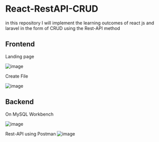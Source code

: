 # React-RestAPI-CRUD
in this repository I will implement the learning outcomes of react js and laravel in the form of CRUD using the Rest-API method

## Frontend
Landing page

![image](https://user-images.githubusercontent.com/92671053/211429664-b9c31070-2587-48b8-8aac-4fd121c45539.png)

Create File

![image](https://user-images.githubusercontent.com/92671053/211429697-138b2531-2be1-4c21-8224-4e87b19ab034.png)

## Backend

On MySQL Workbench

![image](https://user-images.githubusercontent.com/92671053/211429789-916b32d4-d5d3-43de-af2a-4c048a905f5b.png)

Rest-API using Postman
![image](https://user-images.githubusercontent.com/92671053/211429878-a579c330-ef84-4ce0-aba3-6565eab0c860.png)
